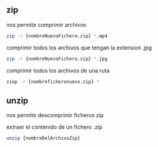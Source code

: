 ## zip
nos permite comprimir archivos
```sh fold:"comprimir todos los archivos que terminen en mp4 en la ruta en la que estoy en un fichero"
zip -r {nombreNuevoFichero.zip} *.mp4
```

comprimir todos los archivos que tengan la extension .jpg
```sh fold:"comprimir todos los archivos que terminen en jpg en la ruta en la que estoy en un fichero"
zip -r {nombreNuevoFichero.zip} *.jpg
```

comprimir todos los archivos de una ruta
```sh fold:"comprimir todos los archivos de una ruta"
ziop -r {nombreficheronuevo.zip} *
```


## unzip
nos permite descomprimir ficheros zip

extraer  el contenido de un fichero .zip
```sh fold:"Descomprimir un archivo zip"
unzip {nombreDelArchivoZip}
```

